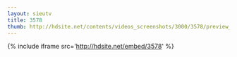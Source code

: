 ```yaml
---
layout: sieutv
title: 3578
thumb: http://hdsite.net/contents/videos_screenshots/3000/3578/preview_360p.mp4.jpg
---
```

{% include iframe src='http://hdsite.net/embed/3578' %}
 
